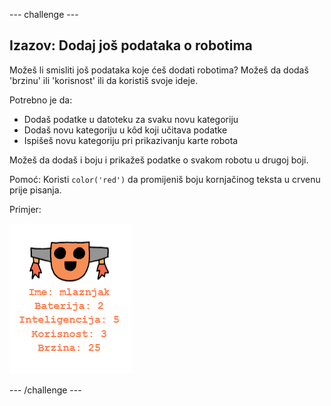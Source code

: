 --- challenge ---

## Izazov: Dodaj još podataka o robotima

Možeš li smisliti još podataka koje ćeš dodati robotima? Možeš da dodaš 'brzinu' ili 'korisnost' ili da koristiš svoje ideje.

Potrebno je da:

+ Dodaš podatke u datoteku za svaku novu kategoriju 
+ Dodaš novu kategoriju u kôd koji učitava podatke
+ Ispišeš novu kategoriju pri prikazivanju karte robota

Možeš da dodaš i boju i prikažeš podatke o svakom robotu u drugoj boji.

Pomoć: Koristi `color('red')` da promijeniš boju kornjačinog teksta u crvenu prije pisanja.

Primjer:

![screenshot](images/robotrumps-jet.png)

--- /challenge ---